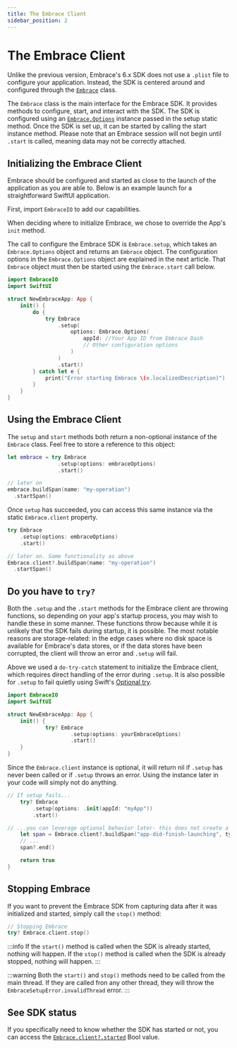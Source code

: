 ```yaml
---
title: The Embrace Client
sidebar_position: 2
---
```


# The Embrace Client

Unlike the previous version, Embrace's 6.x SDK does not use a `.plist` file to configure your application. Instead, the SDK is centered around and configured through the [`Embrace`](https://github.com/embrace-io/embrace-apple-sdk/blob/main/Sources/EmbraceCore/Embrace.swift) class.

The `Embrace` class is the main interface for the Embrace SDK. It provides methods to configure, start, and interact with the SDK. The SDK is configured using an [`Embrace.Options`](https://github.com/embrace-io/embrace-apple-sdk/blob/main/Sources/EmbraceCore/Options/Embrace%2BOptions.swift) instance passed in the setup static method. Once the SDK is set up, it can be started by calling the start instance method. Please note that an Embrace session will not begin until `.start` is called, meaning data may not be correctly attached.

## Initializing the Embrace Client

Embrace should be configured and started as close to the launch of the application as you are able to. Below is an example launch for a straightforward SwiftUI application.

First, import `EmbraceIO` to add our capabilities. 

When deciding where to initialize Embrace, we chose to override the App's `init` method. 

The call to configure the Embrace SDK is `Embrace.setup`, which takes an `Embrace.Options` object and returns an `Embrace` object. The configuration options in the `Embrace.Options` object are explained in the next article. That `Embrace` object must then be started using the `Embrace.start` call below.

```swift
import EmbraceIO
import SwiftUI

struct NewEmbraceApp: App {
    init() {
        do {
            try Embrace
                .setup(
                    options: Embrace.Options(
                        appId: //Your App ID from Embrace Dash
                        // Other configuration options
                    )
                )
                .start()
        } catch let e {
            print("Error starting Embrace \(e.localizedDescription)")
        }
    }
}
```

## Using the Embrace Client

The `setup` and `start` methods both return a non-optional instance of the `Embrace` class.
Feel free to store a reference to this object:

```swift
let embrace = try Embrace
                .setup(options: embraceOptions)
                .start()

// later on
embrace.buildSpan(name: "my-operation")
  .startSpan()
```

Once `setup` has succeeded, you can access this same instance via the static `Embrace.client` property.

```swift
try Embrace
    .setup(options: embraceOptions)
    .start()

// later on. Same functionality as above
Embrace.client?.buildSpan(name: "my-operation")
  .startSpan()
```

## Do you have to `try?`

Both the `.setup` and the `.start` methods for the Embrace client are throwing functions, so depending on your app's startup process, you may wish to handle these in some manner. These functions throw because while it is unlikely that the SDK fails during startup, it is possible. The most notable reasons are storage-related: in the edge cases where no disk space is available for Embrace's data stores, or if the data stores have been corrupted, the client will throw an error and `.setup` will fail.

Above we used a `do-try-catch` statement to initialize the Embrace client, which requires direct handling of the error during `.setup`. It is also possible for `.setup` to fail quietly using Swift's [Optional try](https://docs.swift.org/swift-book/documentation/the-swift-programming-language/errorhandling/#Converting-Errors-to-Optional-Values). 

```swift
import EmbraceIO
import SwiftUI

struct NewEmbraceApp: App {
    init() {
            try? Embrace
                    .setup(options: yourEmbraceOptions)
                    .start()
    }
}
```

Since the `Embrace.client` instance is optional, it will return nil if `.setup` has never been called or if `.setup` throws an error. Using the instance later in your code will simply not do anything.

```swift
// If setup fails...
    try? Embrace
        .setup(options: .init(appId: "myApp"))
        .start()

// ...you can leverage optional behavior later- this does not create a span
    let span = Embrace.client?.buildSpan("app-did-finish-launching", type: .performance)
    // ...
    span?.end()

    return true
}
```

## Stopping Embrace

If you want to prevent the Embrace SDK from capturing data after it was initialized and started, simply call the `stop()` method:

```swift
// Stopping Embrace
try? Embrace.client.stop()
```

:::info
If the `start()` method is called when the SDK is already started, nothing will happen.
If the `stop()` method is called when the SDK is already stopped, nothing will happen.
:::

:::warning
Both the `start()` and `stop()` methods need to be called from the main thread.
If they are called fron any other thread, they will throw the `EmbraceSetupError.invalidThread` error.
:::

## See SDK status

If you specifically need to know whether the SDK has started or not, you can access the [`Embrace.client?.started`](https://github.com/embrace-io/embrace-apple-sdk/blob/main/Sources/EmbraceCore/Embrace.swift#L43) Bool value.
